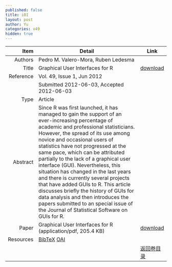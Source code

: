 ```yaml
---
published: false
title: i01
layout: post
author: Yu
categories: v49
hidden: true
---
```


| Item | Detail | Link |
|---:|---|---|
| Authors | Pedro M. Valero-Mora, Ruben Ledesma| |
| Title |Graphical User Interfaces for R | [download](http://www.jstatsoft.org/v49/i01/paper) |
| Reference |Vol. 49, Issue 1, Jun 2012 | |
| | Submitted 2012-06-03, Accepted 2012-06-03| | 
| Type | Article| |
| Abstract | Since R was first launched, it has managed to gain the support of an ever-increasing percentage of academic and professional statisticians. However, the spread of its use among novice and occasional users of statistics have not progressed at the same pace, which can be attributed partially to the lack of a graphical user interface (GUI). Nevertheless, this situation has changed in the last years and there is currently several projects that have added GUIs to R. This article discusses briefly the history of GUIs for data analysis and then introduces the papers submitted to an special issue of the Journal of Statistical Software on GUIs for R.| |
| Paper | Graphical User Interfaces for R  (application/pdf, 205.4 KB)| [download](http://www.jstatsoft.org/v49/i01/paper) |
| Resources | [BibTeX](http://www.jstatsoft.org/v49/i01/bibtex) [OAI](http://www.jstatsoft.org/oai?verb=GetRecord&identifier=oai.jstatsoft/v49/i01&prefix=oai_dc)| |
| |  | [返回卷目录]({{site.baseurl}}/volume/v49.html) |
